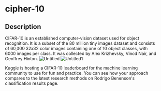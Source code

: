 # cipher-10

## Description

CIFAR-10  is an established computer-vision dataset used for object recognition. It is a subset of the 80 million tiny images dataset and consists of 60,000 32x32 color images containing one of 10 object classes, with 6000 images per class. It was collected by Alex Krizhevsky, Vinod Nair, and Geoffrey Hinton.
![Untitled](https://github.com/user-attachments/assets/4555a30e-f365-4c2d-8261-cfc2c31514be)
![Untitled1](https://github.com/user-attachments/assets/d77556e3-f672-4ef0-a802-4cbfd674abdc)

Kaggle is hosting a CIFAR-10 leaderboard for the machine learning community to use for fun and practice. You can see how your approach compares to the latest research methods on Rodrigo Benenson's classification results page.

